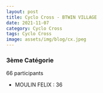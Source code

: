 ```yaml
---
layout: post
title: Cyclo Cross - BTWIN VILLAGE
date: 2021-11-07
category: Cyclo Cross
tags: Cyclo Cross
image: assets/img/blog/cx.jpeg
---
```


### 3ème Catégorie
66 participants
- MOULIN FELIX : 36
